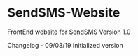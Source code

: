 # SendSMS-Website
 FrontEnd website for SendSMS
Version 1.0

Changelog - 09/03/19
Initialized version
